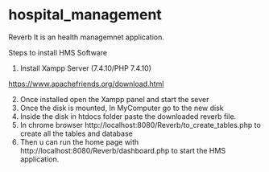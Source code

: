 # hospital_management
Reverb
It is an health managemnet application.



Steps to install HMS Software

1. Install Xampp Server (7.4.10/PHP 7.4.10)

https://www.apachefriends.org/download.html

2. Once installed open the Xampp panel and start the sever 
3. Once the disk is mounted, In MyComputer go to the new disk
4. Inside the disk in htdocs folder paste the downloaded reverb file.
5. In chrome browser http://localhost:8080/Reverb/to_create_tables.php to create all the tables and database
6. Then u can run the home page with http://localhost:8080/Reverb/dashboard.php to start the HMS application.
